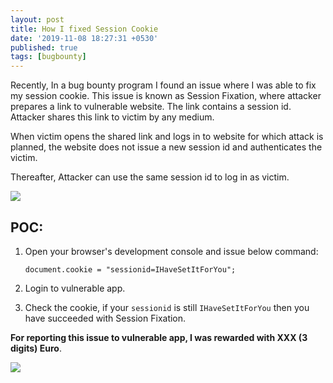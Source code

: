 ```yaml
---
layout: post
title: How I fixed Session Cookie
date: '2019-11-08 18:27:31 +0530'
published: true
tags: [bugbounty]
---
```


Recently, In a bug bounty program I found an issue where I was able to fix my session cookie. This issue is known as Session Fixation, where attacker prepares a link to vulnerable website. The link contains a session id. Attacker shares this link to victim by any medium.

When victim opens the shared link and logs in to website for which attack is planned, the website does not issue a new session id and authenticates the victim.

Thereafter, Attacker can use the same session id to log in as victim.

![]({{site.baseurl}}/assets/img/posts/session_fixation_flow.png)


## POC:

1. Open your browser's development console and issue below command:

    ```document.cookie = "sessionid=IHaveSetItForYou";```

2. Login to vulnerable app.

3. Check the cookie, if your `sessionid` is still `IHaveSetItForYou` then you have succeeded with Session Fixation.

**For reporting this issue to vulnerable app, I was rewarded with XXX (3 digits) Euro**.

![]({{site.baseurl}}/assets/img/posts/session_image.jpeg)
